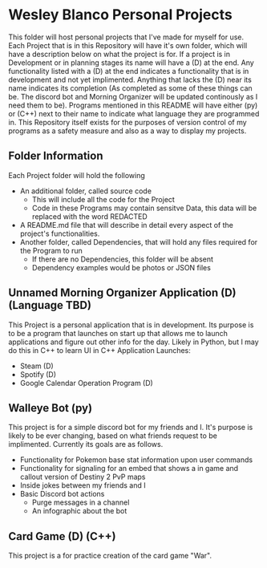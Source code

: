 # Wesley Blanco Personal Projects

This folder will host personal projects that I've made for myself for use. Each Project that is in this Repository will have it's own folder, which will have a description below on what the project is for. If a project is in Development or in planning stages its name will have a (D) at the end. Any functionality listed with a (D) at the end indicates a functionality that is in development and not yet implimented. Anything that lacks the (D) near its name indicates its completion (As completed as some of these things can be. The discord bot and Morning Organizer will be updated continously as I need them to be). Programs mentioned in this README will have either (py) or (C++) next to their name to indicate what language they are programmed in. This Repository itself exists for the purposes of version control of my programs as a safety measure and also as a way to display my projects. 

## Folder Information

Each Project folder will hold the following

* An additional folder, called source code
  * This will include all the code for the Project
  * Code in these Programs may contain sensitve Data, this data will be replaced with the word REDACTED
* A README.md file that will describe in detail every aspect of the project's functionalities. 
* Another folder, called Dependencies, that will hold any files required for the Program to run
  * If there are no Dependencies, this folder will be absent
  * Dependency examples would be photos or JSON files

## Unnamed Morning Organizer Application (D) (Language TBD)

This Project is a personal application that is in development. Its purpose is to be a program that launches on start up that allows me to launch applications and figure out other info for the day. Likely in Python, but I may do this in C++ to learn UI in C++
Application Launches:
  * Steam (D)
  * Spotify (D)
  * Google Calendar Operation Program (D)
  

## Walleye Bot (py)

This project is for a simple discord bot for my friends and I. It's purpose is likely to be ever changing, based on what friends request to be implimented. Currently its goals are as follows.
  * Functionality for Pokemon base stat information upon user commands
  * Functionality for signaling for an embed that shows a in game and callout version of Destiny 2 PvP maps
  * Inside jokes between my friends and I
  * Basic Discord bot actions
     * Purge messages in a channel
     * An infographic about the bot


## Card Game (D) (C++)

This project is a for practice creation of the card game "War". 
